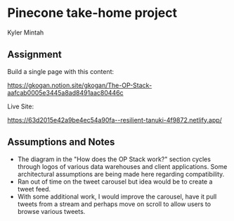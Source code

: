 # Pinecone take-home project

Kyler Mintah

## Assignment

Build a single page with this content:

https://gkogan.notion.site/gkogan/The-OP-Stack-aafcab0005e3445a8ad8491aac80446c

Live Site:

https://63d2015e42a9be4ec54a90fa--resilient-tanuki-4f9872.netlify.app/

## Assumptions and Notes

- The diagram in the "How does the OP Stack work?" section cycles through logos of various data warehouses and client applications. Some architectural assumptions are being made here regarding compatibility. 
- Ran out of time on the tweet carousel but idea would be to create a tweet feed. 
- With some additional work, I would improve the carousel, have it pull tweets from a stream and perhaps move on scroll to allow users to browse various tweets.
